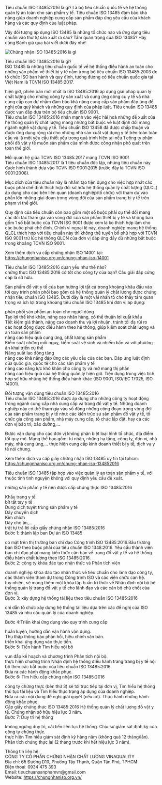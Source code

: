 <p>Tiêu chuẩn ISO 13485:2016 là gì? Là bộ tiêu chuẩn quốc tế về hệ thống quản lý an toàn cho sản phẩm y tế. Tiêu chuẩn ISO 13485 đảm bảo khả năng giúp doanh nghiệp cung cấp sản phẩm đáp ứng yêu cầu của khách hàng và các quy định của luật pháp.</p>

<p>Vậy đối tượng áp dụng ISO 13485 là những tổ chức nào và ứng dụng tiêu chuẩn vào thứ tự sản xuất ra sao? Tầm quan trọng của ISO 13485? Hãy cùng Đánh giá qua bài viết dưới đây nhé!</p>

<p><img alt="Chứng nhận ISO 13485:2016 là gì" src="https://chungnhaniso.org.vn/upload/elfinder/Iso13485/chung-nhan-iso-1385-la-gi.jpg" /></p>

<p>Tiêu chuẩn ISO 13485:2016 là gì?<br />
ISO 13485 là những tiêu chuẩn quốc tế về hệ thống điều hành an toàn cho những sản phẩm về thiết bị y tế nằm trong bộ tiêu chuẩn ISO 13485:2003 do tổ chức ISO ban hành và quy định, tương đương có tiêu chuẩn quốc gia tại Việt Nam là TCVN ISO 13485:2017.</p>

<p>hiện giờ, phiên bản mới nhất là ISO 13485:2016 áp dụng giải pháp quản lý chất lượng cho những công ty sản xuất và cung ứng công cụ y tế và nhà cung cấp can dự nhằm đảm bảo khả năng cung cấp sản phẩm đáp ứng đề nghị của quý khách và những quy định của pháp luật. Tiêu chuẩn ISO 13485 được vun đắp dựa trên bộ tiêu chuẩn ISO 9001.<br />
Tiêu chuẩn ISO 13485:2016 nhấn mạnh vào việc hài hoà những đề xuất của hệ thống quản lý chất lượng mang những bắt buộc về luật định đối mang ngành nghề vật dụng y tế. Tiêu chuẩn ISO 13458 đã được chấp thuận và được ứng dụng rộng rãi cho những nhà sản xuất vật dụng y tế trên toàn toàn cầu và là một yêu cầu thiết yếu trong quá trình hiện tại nếu 1 công ty phân phối đồ vật y tế muốn sản phẩm của mình được công nhận phổ quát trên toàn thế giới.</p>

<p>Mối quan hệ giữa TCVN ISO 13485:2017 mang TCVN ISO 9001<br />
Tiêu chuẩn ISO 13485:2017 là 1 tiêu chuẩn độc lập, nhưng tiêu chuẩn này được hình thành dựa vào TCVN ISO 9001:2015 (trước đây là TCVN ISO 9001:2008).</p>

<p>Mục đích của tiêu chuẩn này là nhằm tạo tiện dụng cho việc hợp nhất các buộc phải chế định thích hợp đối sở hữu hệ thống quản lý chất lượng (QLCL) áp dụng cho các bên liên quan (doanh nghiệp/tổ chức) với tham dự vào phần lớn những giai đoạn trong vòng đời của sản phẩm trang bị y tế trên phạm vi thế giới.</p>

<p>Quy định của tiêu chuẩn còn bao gồm một số buộc phải cụ thể đối mang các đối tác tham gia vào vòng đời của sản phẩm thiết bị y tế và không bao gồm 1 số bắt buộc của TCVN ISO 9001 được xem là ko thích hợp làm cho các buộc phải chế định. Chính vì ngoại lệ này, doanh nghiệp mang hệ thống QLCL thích hợp với tiêu chuẩn này thì không thể tuyên bố phù hợp với TCVN ISO 9001 trừ lúc hệ thống QLCN của đơn vị đáp ứng đầy đủ những bắt buộc trong khoảng TCVN ISO 9001.</p>

<p>Xem thêm dịch vụ cấp chứng nhận ISO 14001 tại: <a href="https://chungnhaniso.org.vn/chung-nhan-iso-14001">https://chungnhaniso.org.vn/chung-nhan-iso-14001</a></p>

<p>Tiêu chuẩn ISO 13485:2016 quan yếu như thế nào?<br />
chứng thực ISO 13485:2016 có tốt cho công ty của bạn? Câu giải đáp cứng cáp là sở hữu.</p>

<p>Sản phẩm đồ vật y tế của bạn hưởng lợi tất cả trong khoảng khâu đầu vào tới quy trình phân phối bao gồm cả hệ thống quản lý chất lượng được chứng nhận tiêu chuẩn ISO 13485. Dưới đây là một vài nhân tố cho thấy tầm quan trọng và ích lợi trong khoảng tiêu chuẩn ISO 13485 khi đơn vị áp dụng:</p>

<p>phân phối sản phẩm an toàn cho người dùng<br />
Tạo lợi thế khó khăn, nâng cao nhãn hàng, có thể thuận lợi xuất khẩu<br />
Tiết kiệm giá thành, nâng cao doanh thu và lợi nhuận, tránh tối đa rủi ro<br />
các hoạt động được điều hành theo hệ thống, giúp kiểm soát chất lượng và an toàn sản phẩm<br />
nâng cao hiệu quả cung ứng, chất lượng sản phẩm<br />
Kiểm soát những mối nguy, kiểm soát vệ sinh và nhiểm bẩn và với phương án khai triển cụ thể<br />
Năng suất lao động tăng<br />
nâng cao khả năng đáp ứng các yêu cầu của các bạn. Đáp ứng luật định của quốc gia, quốc tế cho các sản phẩm y tế<br />
nâng cao năng lực khó khăn cho công ty và mở mang thị phần<br />
nâng cao hiệu quả của hệ thống quản lý hiện giờ. Tiện dụng trong việc tích hợp sở hữu những hệ thống điều hành khác (ISO 9001, ISO/IEC 17025, ISO 14001).</p>

<p>Đối tượng vận dụng tiêu chuẩn ISO 13485:2016<br />
Tiêu chuẩn ISO 13485:2016 được áp dụng cho những công ty hoạt động trong ngành cung cấp nhà cung cấp và trang đồ vật y tế. Những doanh nghiệp này có thể tham gia vào số đông những công đoạn trong vòng đời của sản phẩm trang bị y tế như: các kiến trúc sư sản phẩm đồ vật y tế, tổ chức gia công sản phẩm, nhà máy cung cấp, tổ chức lắp đặt, hay cả các đơn vị bảo trì, bảo dưỡng,&hellip;</p>

<p>Được vận dụng cho các đơn vị không phân biệt loại hình tổ chức, địa điểm tốt quy mô. Mang thể bao gồm: tư nhân, những hạ tầng, công ty, đơn vị, nhà máy, nhà cung ứng,&hellip; thực hiện cung cấp kinh doanh thiết bị y tế, dịch vụ y tế nói chung.</p>

<p>Xem thêm dịch vụ cấp giấy chứng nhận ISO 13485 uy tín tại tphcm: <a href="https://chungnhaniso.org.vn/chung-nhan-iso-134852016">https://chungnhaniso.org.vn/chung-nhan-iso-134852016</a></p>

<p>Tiêu chuẩn ISO 13485 tập hợp vào việc quản lý an toàn sản phẩm y tế, với thuộc tính tình nguyện không với quy định yêu cầu đề xuất.</p>

<p>những sản phẩm y tế nên được cấp chứng thực ISO 13485:2016</p>

<p>Khẩu trang y tế<br />
bít tất tay y tế<br />
Dung dịch tuyệt trùng sản phẩm y tế<br />
Dây chuyền dịch<br />
Kim chích<br />
Dây cho ăn,&hellip;<br />
trật tự trả lời cấp giấy chứng nhận ISO 13485:2016<br />
Bước 1: thành lập ban Dự án ISO 13485</p>

<p>có mặt trên thị trường ban chỉ đạo Công trình ISO 13485:2016.Bầu trưởng ban ISO theo buộc phải của tiêu chuẩn ISO 1348:2016. Yêu cầu thành viên ban chỉ đạo phải mang kiến thức căn bản về trang đồ vật y tế và hệ thống điều hành chất lượng theo ISO 13485:2016.<br />
Bước 2: công ty khóa đào tạo nhận thức và Phân tích viên</p>

<p>doanh nghiệp khóa đào tạo nhận thức về tiêu chuẩn cho lãnh đạo công ty, các thành viên tham dự trong Công trình ISO và các viên chức can hệ.<br />
tuy nhiên, sẽ mang thêm một khóa tập huấn tri thức về Nhận định nội bộ hệ thống quản lý trang đồ vật y tế cho lãnh đạo và các cán bộ chủ chốt của đơn vị.<br />
Bước 3: xây dựng hệ thống tài liệu theo tiêu chuẩn ISO 13485:2016</p>

<p>chỉ dẫn tổ chức xây dựng hệ thống tài liệu dựa trên các đề nghị của ISO 13485 và nhu cầu quản lý của doanh nghiệp.</p>

<p>Bước 4:Triển khai ứng dụng vào quy trình cung cấp</p>

<p>huấn luyện, hướng dẫn vận hành vận dụng.<br />
Thu thập thông báo phản hồi, hiệu chỉnh văn bản.<br />
triển khai ứng dụng vào thực tiễn.<br />
Bước 5: Tiến hành Tìm hiểu nội bộ</p>

<p>vun đắp kế hoạch và chương trình Phân tích nội bộ.<br />
thực hiện chương trình Nhận định hệ thống điều hành trang trang bị y tế nội bộ theo các bắt buộc của tiêu chuẩn ISO 13485:2016.<br />
Đưa ra các hành động khắc phục.<br />
Bước 6: Tìm hiểu cấp chứng nhận ISO 13485:2016</p>

<p>công ty chứng thực (bên thứ 3) sẽ tới trực tiếp tại đơn vị, Tìm hiểu hệ thống thủ tục tài liệu và Tìm hiểu thực trạng áp dụng của doanh nghiệp.<br />
Đưa ra các nội dung đề nghị giải quyết (nếu có). Thực hành những hành động khắc phục.<br />
Cấp giấy chứng thực ISO 13485:2016 Hệ thống quản lý chất lượng đồ vật y tế. Chứng nhận sở hữu hiệu lực 3 năm.<br />
Bước 7: Duy trì hệ thống</p>

<p>không ngừng duy trì, cải tiến liên tục hệ thống. Chịu sự giám sát định kỳ của công ty chứng thực.<br />
thực hiện Tìm hiểu giám sát định kỳ hàng năm (không quá 12 tháng/lần).<br />
Phân tích chứng thực lại (2 tháng trước khi hết hiệu lực 3 năm).</p>

<p>Thông tin liên hệ:<br />
CÔNG TY CỔ PHẦN CHỨNG NHẬN CHẤT LƯỢNG VINAQUALITY<br />
Địa chỉ: 65 Đường D10, Phường Tây Thạnh, Quận Tân Phú, TPHCM<br />
Điện thoại: 0934 475 393<br />
Email: tieuchuansanphamvn@gmail.com<br />
Website: <a href="https://chungnhaniso.org.vn/">https://chungnhaniso.org.vn/</a></p>
